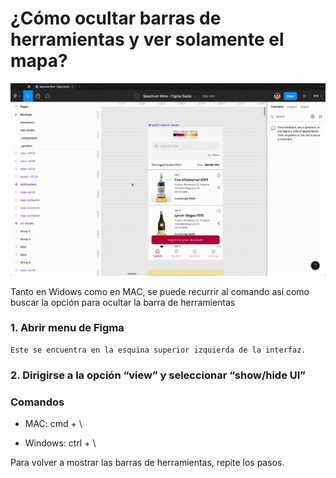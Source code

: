 # ¿Cómo ocultar barras de herramientas y ver solamente el mapa?


![¿Cómo ocultar barras de herramientas y ver solamente el mapa?](https://raw.githubusercontent.com/walter-lkmx/lkmx-design-knowledge/main/pages/img/hide-ui.gif)

Tanto en Widows como en MAC, se puede recurrir al comando así como buscar la opción para ocultar la barra de herramientas

### 1. Abrir menu de Figma

	Este se encuentra en la esquina superior izquierda de la interfaz.

### 2. Dirigirse a la opción “view” y seleccionar “show/hide UI”


### Comandos

- MAC: cmd + \

- Windows: ctrl + \

Para volver a mostrar las barras de herramientas, repite los pasos.